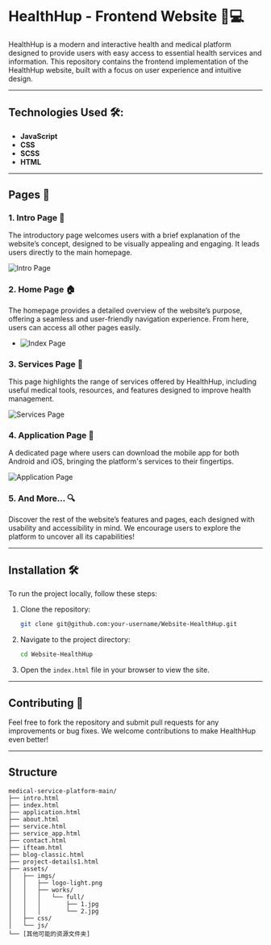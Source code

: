 # HealthHup - Frontend Website 🌱💻

HealthHup is a modern and interactive health and medical platform designed to provide users with easy access to essential health services and information. This repository contains the frontend implementation of the HealthHup website, built with a focus on user experience and intuitive design.

---

## Technologies Used 🛠️:
- **JavaScript**
- **CSS**
- **SCSS**
- **HTML** 

---

## Pages 📄

### 1. **Intro Page 🚀**
The introductory page welcomes users with a brief explanation of the website’s concept, designed to be visually appealing and engaging. It leads users directly to the main homepage.  

![Intro Page](https://github.com/AHMAD-JX/Website-HealthHup/blob/57e2e502f7eb4002334bb3721a9fcd8dd005cbc6/assets/intro.gif)

### 2. **Home Page 🏠**
The homepage provides a detailed overview of the website’s purpose, offering a seamless and user-friendly navigation experience. From here, users can access all other pages easily.  

- ![Index Page](https://github.com/AHMAD-JX/Website-HealthHup/blob/57e2e502f7eb4002334bb3721a9fcd8dd005cbc6/assets/home.gif)

### 3. **Services Page 🏥**
This page highlights the range of services offered by HealthHup, including useful medical tools, resources, and features designed to improve health management.  

![Services Page](https://github.com/AHMAD-JX/Website-HealthHup/blob/57e2e502f7eb4002334bb3721a9fcd8dd005cbc6/assets/service.gif)

### 4. **Application Page 📲**
A dedicated page where users can download the mobile app for both Android and iOS, bringing the platform's services to their fingertips.  

![Application Page](https://github.com/AHMAD-JX/Website-HealthHup/blob/57e2e502f7eb4002334bb3721a9fcd8dd005cbc6/assets/appication.gif)

### 5. **And More... 🔍**
Discover the rest of the website’s features and pages, each designed with usability and accessibility in mind. We encourage users to explore the platform to uncover all its capabilities!

---

## Installation 🛠️

To run the project locally, follow these steps:

1. Clone the repository:
    ```bash
    git clone git@github.com:your-username/Website-HealthHup.git
    ```

2. Navigate to the project directory:
    ```bash
    cd Website-HealthHup
    ```

3. Open the `index.html` file in your browser to view the site.

---

## Contributing 🤝

Feel free to fork the repository and submit pull requests for any improvements or bug fixes. We welcome contributions to make HealthHup even better!

---

## Structure

```
medical-service-platform-main/
├── intro.html        
├── index.html        
├── application.html
├── about.html
├── service.html
├── service_app.html
├── contact.html
├── ifteam.html
├── blog-classic.html
├── project-details1.html
├── assets/
│   ├── imgs/
│   │   ├── logo-light.png
│   │   ├── works/
│   │   │   └── full/
│   │   │       ├── 1.jpg
│   │   │       └── 2.jpg
│   ├── css/
│   └── js/
└── [其他可能的资源文件夹]
```

